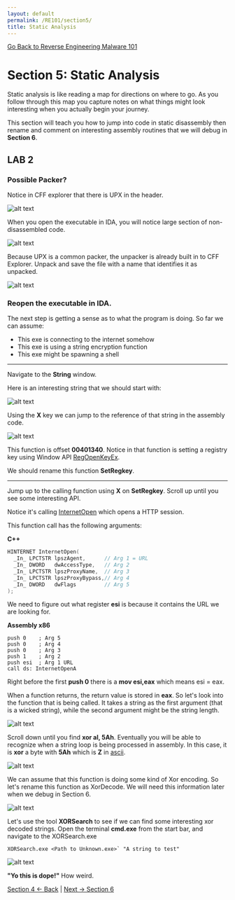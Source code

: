 ```yaml
---
layout: default
permalink: /RE101/section5/
title: Static Analysis
---
```

[Go Back to Reverse Engineering Malware 101](https://securedorg.github.io/RE101/)

# Section 5: Static Analysis #

Static analysis is like reading a map for directions on where to go. As you follow through this map you capture notes on what things might look interesting when you actually begin your journey.

This section will teach you how to jump into code in static disassembly then rename and comment on interesting assembly routines that we will debug in **Section 6**.

## LAB 2

### Possible Packer?
Notice in CFF explorer that there is UPX in the header.

![alt text](https://securedorg.github.io/images/triage2.png "UPX")

When you open the executable in IDA, you will notice large section of non-disassembled code.

![alt text](https://securedorg.github.io/images/triage4.png "IDA UPX")

Because UPX is a common packer, the unpacker is already built in to CFF Explorer. Unpack and save the file with a name that identifies it as unpacked.

![alt text](https://securedorg.github.io/images/triage5.png "Unpacking UPX")

### Reopen the executable in IDA.

The next step is getting a sense as to what the program is doing.
So far we can assume:
* This exe is connecting to the internet somehow
* This exe is using a string encryption function
* This exe might be spawning a shell

---

Navigate to the **String** window.

Here is an interesting string that we should start with:

![alt text](https://securedorg.github.io/images/static1.png "Strings window")

Using the **X** key we can jump to the reference of that string in the assembly code.

![alt text](https://securedorg.github.io/images/static2.gif "Strings window")

This function is offset **00401340**. Notice in that function is setting a registry key using Window API [RegOpenKeyEx](https://msdn.microsoft.com/en-us/library/windows/desktop/ms724897%28v=vs.85%29.aspx?f=255&MSPPError=-2147217396).

We should rename this function **SetRegkey**.

---

Jump up to the calling function using **X** on **SetRegkey**. Scroll up until you see some interesting API.

Notice it's calling [InternetOpen](https://msdn.microsoft.com/en-us/library/windows/desktop/aa385096.aspx) which opens a HTTP session.

This function call has the following arguments:

**C++**

```c++
HINTERNET InternetOpen(
  _In_ LPCTSTR lpszAgent,      // Arg 1 = URL
  _In_ DWORD   dwAccessType,   // Arg 2
  _In_ LPCTSTR lpszProxyName,  // Arg 3
  _In_ LPCTSTR lpszProxyBypass,// Arg 4
  _In_ DWORD   dwFlags         // Arg 5
);
```

We need to figure out what register **esi** is because it contains the URL we are looking for.

**Assembly x86**

```assembly
push 0    ; Arg 5
push 0    ; Arg 4
push 0    ; Arg 3
push 1    ; Arg 2
push esi  ; Arg 1 URL
call ds: InternetOpenA
```

Right before the first **push 0** there is a **mov esi,eax** which means esi = eax.

When a function returns, the return value is stored in **eax**. So let's look into the function that is being called. It takes a string as the first argument (that is a wicked string), while the second argument might be the string length.

 ![alt text](https://securedorg.github.io/images/static3.png "Unknown Function")
 
 Scroll down until you find **xor al, 5Ah**. Eventually you will be able to recognize when a string loop is being processed in assembly. In this case, it is **xor** a byte with **5Ah** which is **Z** in [ascii](http://www.asciitable.com/).
 
![alt text](https://securedorg.github.io/images/static4.png "Xor routine")

We can assume that this function is doing some kind of Xor encoding. So let's rename this function as XorDecode. We will need this information later when we debug in Section 6.

![alt text](https://securedorg.github.io/images/static5.png "Rename function")

Let's use the tool **XORSearch** to see if we can find some interesting xor decoded strings. Open the terminal **cmd.exe** from the start bar, and navigate to the XORSearch.exe

```XORSearch.exe <Path to Unknown.exe>` "A string to test"```

![alt text](https://securedorg.github.io/images/static6.png "xor search")

**"Yo this is dope!"** How weird.

[Section 4 <- Back](https://securedorg.github.io/RE101/section4) | [Next -> Section 6](https://securedorg.github.io/RE101/section6)
